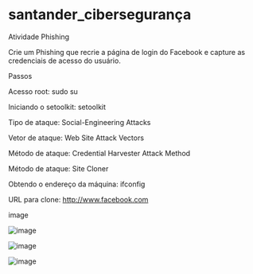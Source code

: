 # santander_cibersegurança

Atividade Phishing

Crie um Phishing que recrie a página de login do Facebook e capture as credenciais de acesso do usuário.


Passos

Acesso root: sudo su

Iniciando o setoolkit: setoolkit

Tipo de ataque: Social-Engineering Attacks

Vetor de ataque: Web Site Attack Vectors

Método de ataque: Credential Harvester Attack Method

Método de ataque: Site Cloner

Obtendo o endereço da máquina: ifconfig

URL para clone: http://www.facebook.com

image

![image](https://github.com/user-attachments/assets/7a0fc00c-b59b-4beb-a935-65f50e6e7016)

![image](https://github.com/user-attachments/assets/533fe96b-38c4-418c-a7cf-523e51f31067)

![image](https://github.com/user-attachments/assets/7cf4c1eb-2536-44c0-9d52-56d7cd2f6f94)




